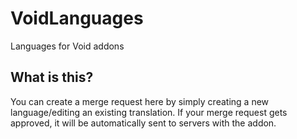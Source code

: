 # VoidLanguages

Languages for Void addons

What is this?
-------------------

You can create a merge request here by simply creating a new language/editing an existing translation.
If your merge request gets approved, it will be automatically sent to servers with the addon.

